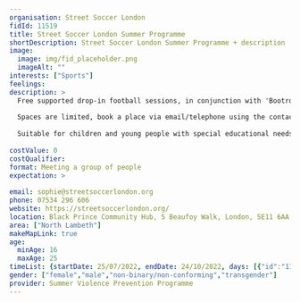 ```yaml
---
organisation: Street Soccer London
fidId: 11519
title: Street Soccer London Summer Programme
shortDescription: Street Soccer London Summer Programme + description
image:
  image: img/fid_placeholder.png
  imageAlt: ""
interests: ["Sports"]
feelings:
description: >
  Free supported drop-in football sessions, in conjunction with 'Bootroom' activities including off-pitch mentoring and group workshops. Free and inclusive physical activity alongside wrap around support including personal development, wellbeing support, confidence building and linking with specialist services.
  
  Spaces are limited, book a place via email/telephone using the contact details provided. 
  
  Suitable for children and young people with special educational needs and disabilities.
  
costValue: 0
costQualifier: 
format: Meeting a group of people
expectation: >
  
email: sophie@streetsoccerlondon.org
phone: 07534 296 606
website: https://streetsoccerlondon.org/
location: Black Prince Community Hub, 5 Beaufoy Walk, London, SE11 6AA
area: ["North Lambeth"]
makeMapLink: true
age:
  minAge: 16
  maxAge: 25
timeList: {startDate: 25/07/2022, endDate: 24/10/2022, days: [{"id":"11519","fis_provider_name":"Street Soccer London Summer Programme","day":"Monday","start_time":"4:00 PM","end_time":"8:00 PM"},{"id":"11519","fis_provider_name":"Street Soccer London Summer Programme","day":"Wednesday","start_time":"4:00 PM","end_time":"8:00 PM"},{"id":"11519","fis_provider_name":"Street Soccer London Summer Programme","day":"Thursday","start_time":"4:00 PM","end_time":"8:00 PM"},{"id":"11519","fis_provider_name":"Street Soccer London Summer Programme","day":"Friday","start_time":"4:00 PM","end_time":"8:00 PM"}] }
gender: ["female","male","non-binary/non-conforming","transgender"]
provider: Summer Violence Prevention Programme
---
```


